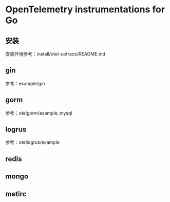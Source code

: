 # OpenTelemetry instrumentations for Go

## 安装

安装环境参考：install/otel-uptrace/README.md



## gin

参考：example/gin



## gorm

参考：otelgorm/example_mysql



## logrus

参考：otellogrus/example

## redis



## mongo



## metirc

